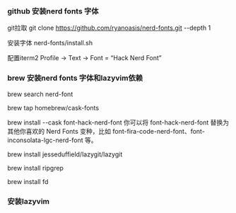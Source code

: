 ### github 安装nerd fonts 字体

git拉取
git clone https://github.com/ryanoasis/nerd-fonts.git --depth 1

安装字体
nerd-fonts/install.sh

配置iterm2
Profile -> Text -> Font = “Hack Nerd Font”


### brew 安装nerd fonts 字体和lazyvim依赖

brew search nerd-font

brew tap homebrew/cask-fonts

brew install --cask font-hack-nerd-font
你可以将 font-hack-nerd-font 替换为其他你喜欢的 Nerd Fonts 变种，比如 font-fira-code-nerd-font、font-inconsolata-lgc-nerd-font 等。

brew install jesseduffield/lazygit/lazygit

brew install ripgrep

brew install fd

### 安装lazyvim

 
